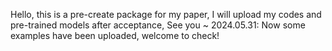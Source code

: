 Hello, this is a pre-create package for my paper, I will upload my codes and pre-trained models after acceptance, See you ~
2024.05.31: Now some examples have been uploaded, welcome to check!
